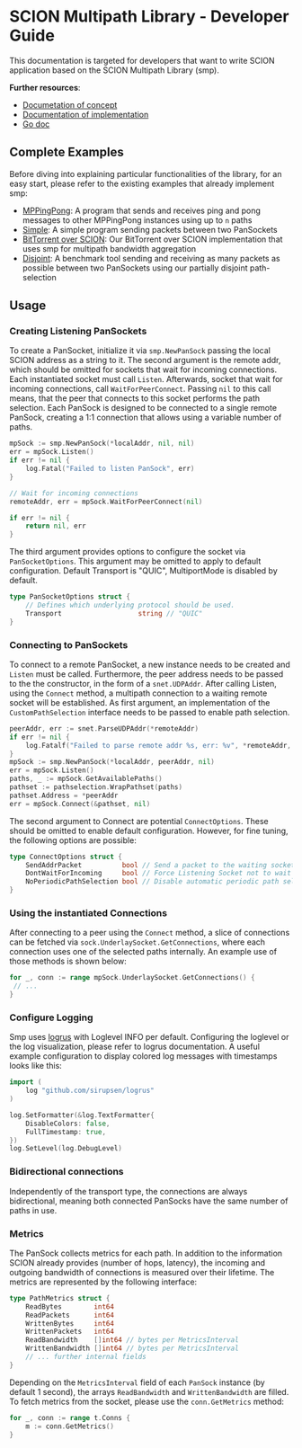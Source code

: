 # SCION Multipath Library - Developer Guide

This documentation is targeted for developers that want to write SCION application based on the SCION Multipath Library (smp). 

**Further resources**:
- [Documetation of concept](https://github.com/netsys-lab/scion-path-discovery/blob/main/doc/path-selection.org)
- [Documentation of implementation](https://github.com/netsys-lab/scion-path-discovery/blob/main/doc/library.md)
- [Go doc](https://pkg.go.dev/github.com/netsys-lab/scion-path-discovery)

## Complete Examples
Before diving into explaining particular functionalities of the library, for an easy start, please refer to the existing examples that already implement smp:
- [MPPingPong](https://github.com/netsys-lab/scion-path-discovery/blob/main/examples/mppingpong/main.go): A program that sends and receives ping and pong messages to other MPPingPong instances using up to `n` paths
- [Simple](../examples/simple/main.go): A simple program sending packets between two PanSockets
- [BitTorrent over SCION](https://github.com/netsys-lab/bittorrent-over-scion): Our BitTorrent over SCION implementation that uses smp for multipath bandwidth aggregation
- [Disjoint](../examples/disjoint/main.go): A benchmark tool sending and receiving as many packets as possible between two PanSockets using our partially disjoint path-selection

## Usage

### Creating Listening PanSockets
To create a PanSocket, initialize it via `smp.NewPanSock` passing the local SCION address as a string to it. The second argument is the remote addr, which should be omitted for sockets that wait for incoming connections. Each instantiated socket must call `Listen`. Afterwards, socket that wait for incoming connections, call `WaitForPeerConnect`. Passing `nil` to this call means, that the peer that connects to this socket performs the path selection. Each PanSock is designed to be connected to a single remote PanSock, creating a 1:1 connection that allows using a variable number of paths.

```go
mpSock := smp.NewPanSock(*localAddr, nil, nil)
err = mpSock.Listen()
if err != nil {
    log.Fatal("Failed to listen PanSock", err)
}

// Wait for incoming connections
remoteAddr, err = mpSock.WaitForPeerConnect(nil)

if err != nil {
    return nil, err
}
```

The third argument provides options to configure the socket via `PanSocketOptions`. This argument may be omitted to apply to default configuration. Default Transport is "QUIC", MultiportMode is disabled by default.

```go
type PanSocketOptions struct {
    // Defines which underlying protocol should be used. 
	Transport                   string // "QUIC"
}

```
### Connecting to PanSockets
To connect to a remote PanSocket, a new instance needs to be created and `Listen` must be called. Furthermore, the peer address needs to be passed to the the constructor, in the form of a `snet.UDPAddr`. After calling Listen, using the `Connect` method, a multipath connection to a waiting remote socket will be established. As first argument, an implementation of the `CustomPathSelection` interface needs to be passed to enable path selection. 

```go
peerAddr, err := snet.ParseUDPAddr(*remoteAddr)
if err != nil {
    log.Fatalf("Failed to parse remote addr %s, err: %v", *remoteAddr, err)
}
mpSock := smp.NewPanSock(*localAddr, peerAddr, nil)
err = mpSock.Listen()
paths, _ := mpSock.GetAvailablePaths()
pathset := pathselection.WrapPathset(paths)
pathset.Address = *peerAddr
err = mpSock.Connect(&pathset, nil)
```

The second argument to Connect are potential `ConnectOptions`. These should be omitted to enable default configuration. However, for fine tuning, the following options are possible:

```go
type ConnectOptions struct {
	SendAddrPacket          bool // Send a packet to the waiting socket containing local information
	DontWaitForIncoming     bool // Force Listening Socket not to wait for incoming connections
	NoPeriodicPathSelection bool // Disable automatic periodic path selection
}
```

### Using the instantiated Connections
After connecting to a peer using the `Connect` method, a slice of connections can be fetched via `sock.UnderlaySocket.GetConnections`, where each connection uses one of the selected paths internally. An example use of those methods is shown below:

```go
for _, conn := range mpSock.UnderlaySocket.GetConnections() {
 // ...
}

```

### Configure Logging
Smp uses [logrus](https://github.com/sirupsen/logrus) with Loglevel INFO per default. Configuring the loglevel or the log visualization, please refer to logrus documentation. A useful example configuration to display colored log messages with timestamps looks like this: 
```go
import (
	log "github.com/sirupsen/logrus"
)

log.SetFormatter(&log.TextFormatter{
    DisableColors: false,
    FullTimestamp: true,
})
log.SetLevel(log.DebugLevel)
```

### Bidirectional connections
Independently of the transport type, the connections are always bidirectional, meaning both connected PanSocks have the same number of paths in use. 

### Metrics
The PanSock collects metrics for each path. In addition to the information SCION already provides (number of hops, latency), the incoming and outgoing bandwidth of connections is measured over their lifetime. The metrics are represented by the following interface:

```go
type PathMetrics struct {
	ReadBytes        int64
	ReadPackets      int64
	WrittenBytes     int64
	WrittenPackets   int64
	ReadBandwidth    []int64 // bytes per MetricsInterval
	WrittenBandwidth []int64 // bytes per MetricsInterval
    // ... further internal fields
}
```

Depending on the `MetricsInterval` field of each `PanSock` instance (by default 1 second), the arrays `ReadBandwidth` and `WrittenBandwidth` are filled. To fetch metrics from the socket, please use the `conn.GetMetrics` method:

```go
for _, conn := range t.Conns {
    m := conn.GetMetrics()
}
```
